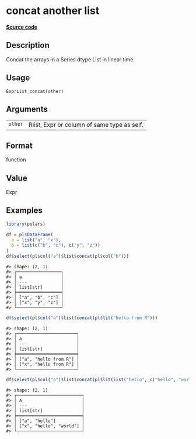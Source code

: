 
# concat another list

[**Source code**](https://github.com/pola-rs/r-polars/tree/main/R/expr__list.R#L127)

## Description

Concat the arrays in a Series dtype List in linear time.

## Usage

<pre><code class='language-R'>ExprList_concat(other)
</code></pre>

## Arguments

<table>
<tr>
<td style="white-space: nowrap; font-family: monospace; vertical-align: top">
<code id="ExprList_concat_:_other">other</code>
</td>
<td>
Rlist, Expr or column of same type as self.
</td>
</tr>
</table>

## Format

function

## Value

Expr

## Examples

``` r
library(polars)

df = pl$DataFrame(
  a = list("a", "x"),
  b = list(c("b", "c"), c("y", "z"))
)
df$select(pl$col("a")$list$concat(pl$col("b")))
```

    #> shape: (2, 1)
    #> ┌─────────────────┐
    #> │ a               │
    #> │ ---             │
    #> │ list[str]       │
    #> ╞═════════════════╡
    #> │ ["a", "b", "c"] │
    #> │ ["x", "y", "z"] │
    #> └─────────────────┘

``` r
df$select(pl$col("a")$list$concat(pl$lit("hello from R")))
```

    #> shape: (2, 1)
    #> ┌───────────────────────┐
    #> │ a                     │
    #> │ ---                   │
    #> │ list[str]             │
    #> ╞═══════════════════════╡
    #> │ ["a", "hello from R"] │
    #> │ ["x", "hello from R"] │
    #> └───────────────────────┘

``` r
df$select(pl$col("a")$list$concat(pl$lit(list("hello", c("hello", "world")))))
```

    #> shape: (2, 1)
    #> ┌─────────────────────────┐
    #> │ a                       │
    #> │ ---                     │
    #> │ list[str]               │
    #> ╞═════════════════════════╡
    #> │ ["a", "hello"]          │
    #> │ ["x", "hello", "world"] │
    #> └─────────────────────────┘
